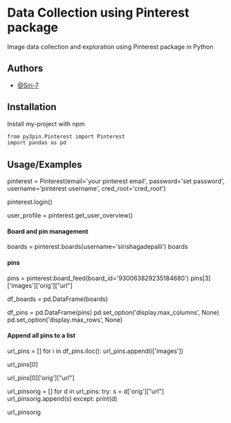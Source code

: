 
# Data Collection using Pinterest package
Image data collection and exploration using Pinterest package in Python

## Authors

- [@Siri-7](https://www.github.com/Siri-7)


## Installation

Install my-project with npm

```bash
from py3pin.Pinterest import Pinterest
import pandas as pd
```
    
## Usage/Examples

pinterest = Pinterest(email='your pinterest email',
                      password='set password',
                      username='pinterest username',
                      cred_root='cred_root')

pinterest.login()

user_profile = pinterest.get_user_overview()


#### Board and pin management
boards = pinterest.boards(username='sirishagadepalli')
boards

#### pins
pins = pinterest.board_feed(board_id='930063829235184680')
pins[3]['images']['orig']["url"]

df_boards = pd.DataFrame(boards)

df_pins = pd.DataFrame(pins)
pd.set_option('display.max_columns', None)
pd.set_option('display.max_rows', None)

#### Append all pins to a list

url_pins = []
for i in df_pins.iloc():
    url_pins.append(i['images'])  
    
url_pins[0]

url_pins[0]['orig']["url"]

url_pinsorig = []
for d in url_pins:
    try:
       s = d['orig']["url"] 
       url_pinsorig.append(s)
    except:
        print(d)
        
 url_pinsorig
 
 
 